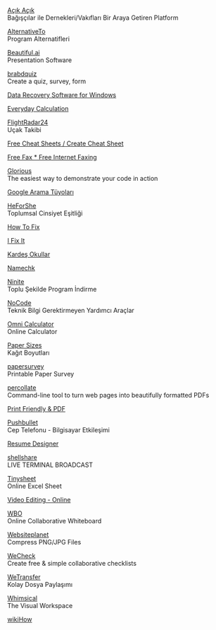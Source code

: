 <p>
<a href="https://acikacik.org/">Açık Açık</a>
<br>Bağışçılar ile Dernekleri/Vakıfları Bir Araya Getiren Platform
</p>
<p>
<a href="https://alternativeto.net/">AlternativeTo</a>
<br>Program Alternatifleri
</p>
<p>
<a href="https://www.beautiful.ai/">Beautiful.ai</a>
<br>Presentation Software
</p>
<p>
<a href="https://www.brandquiz.io/">brabdquiz</a>
<br>Create a quiz, survey, form
</p>
<p>
<a href="https://carbon.now.sh/>Carbon</a>
<br>Create and share beautiful images of your source code
</p>
<p>
<a href="https://www.cleverfiles.com/disk-drill-windows.html">Data Recovery Software for Windows</a>
</p>
<p>
<a href="https://everydaycalculation.com/">Everyday Calculation</a>
</p>
<p>
<a href="https://www.flightradar24.com/">FlightRadar24</a>
<br>Uçak Takibi                                        
</p>                                          
<p>
<a href="https://cheatography.com/">Free Cheat Sheets / Create Cheat Sheet</a>
</p>
<p>
<a href="https://faxzero.com/">Free Fax * Free Internet Faxing</a>
</p>
<p>
<a href="https://github.com/glorious-codes/glorious-demo">Glorious</a>
<br>The easiest way to demonstrate your code in action                                                         
</p>                              
<p>
<a href="https://medium.com/t%C3%BCrkiye/googleda-do%C4%9Fru-veriye-h%C4%B1zl%C4%B1-ula%C5%9Fmak-i%C3%A7in-arama-operat%C3%B6rleri-ve-google-%C4%B1n-gizli-%C3%B6zellikleri-cd7cfdde5844">Google Arama Tüyoları</a>
</p>         
<p>
<a href="https://www.heforshe.org/tr">HeForShe</a>
<br>Toplumsal Cinsiyet Eşitliği                                     
</p>
<p>
<a href="http://how-to-fix-a-toilet.com/">How To Fix</a>
</p>
<p>
<a href="https://tr.ifixit.com/">I Fix It</a>
</p>
<p>
<a href="http://www.kardesokullar.com/">Kardeş Okullar</a>
</p>
<p>
<a href="https://namechk.com/">Namechk</a>
</p>
<p>
<p>
<a href="https://ninite.com/">Ninite</a>
<br>Toplu Şekilde Program İndirme  
</p>
<p>
<a href="https://www.nocode.tech/">NoCode</a>
<br>Teknik Bilgi Gerektirmeyen Yardımcı Araçlar
</p>                             
<a href="https://www.omnicalculator.com/discover">Omni Calculator</a>
<br>Online Calculator
</p>        
<p>
<a href="https://papersizes.io/">Paper Sizes</a>
<br>Kağıt Boyutları
</p>                                                   
<p>
<a href="https://www.papersurvey.io/">papersurvey</a>
<br>Printable Paper Survey
</p>                              
<p>
<a href="https://github.com/danburzo/percollate">percollate</a>
<br>Command-line tool to turn web pages into beautifully formatted PDFs
</p>                            
<p>
<a href="https://www.printfriendly.com/">Print Friendly & PDF</a>
</p>
<p>
<a href="https://www.pushbullet.com/">Pushbullet</a>
<br>Cep Telefonu - Bilgisayar Etkileşimi                                     
</p>
<p>
<a href="https://ceev.io/?ref=producthunt">Resume Designer</a>
</p>
<p>
<a href="https://shellshare.net/">shellshare</a>
<br>LIVE TERMINAL BROADCAST
</p>
<p>
<a href="https://tinysheet.com/">Tinysheet</a>
<br>Online Excel Sheet
</p>                                          
<p>
<a href="https://www.veed.io/">Video Editing - Online</a>
</p>
<p>
<a href="https://wbo.openode.io/">WBO</a>
<br>Online Collaborative Whiteboard
</p>
<p>
<a href="https://www.websiteplanet.com/webtools/imagecompressor/">Websiteplanet</a>
<br>Compress PNG/JPG Files
</p>
<p>
<a href="https://wecheck.app/">WeCheck</a>
<br>Create free & simple collaborative checklists
</p>                                                                 
<p>
<a href="https://wetransfer.com/">WeTransfer</a>
<br>Kolay Dosya Paylaşımı
</p>
<p>
<a href="https://whimsical.com/">Whimsical</a>
<br>
The Visual Workspace
</p>
<p>
<a href="https://www.wikihow.com/Main-Page">wikiHow</a>
</p>
